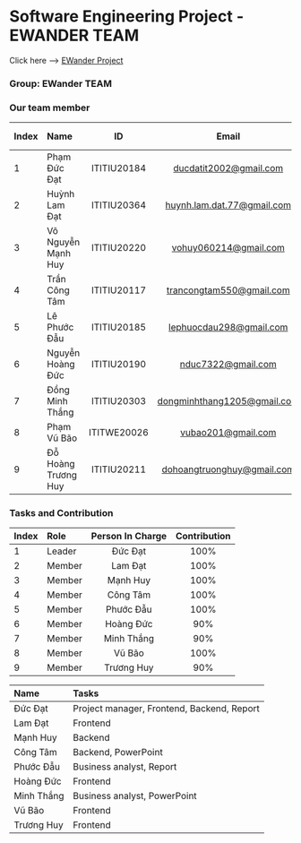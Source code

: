 
# Software Engineering Project - EWANDER TEAM
Click here --> <a href="" target="_blank">EWander Project</a>

### Group: EWander TEAM
### Our team member
| Index | Name                   |     ID      |              Email               | Github account             |
|:------|:-----------------------|:-----------:|:--------------------------------:|:---------------------------|
| 1     | Phạm Đức Đạt | ITITIU20184 | ducdatit2002@gmail.com | ducdatit2002 |
| 2     | Huỳnh Lam Đạt| ITITIU20364 | huynh.lam.dat.77@gmail.com | iGhost22 |
| 3     | Võ Nguyễn Mạnh Huy| ITITIU20220 | vohuy060214@gmail.com | VNMH146 |     
| 4     | Trần Công Tâm| ITITIU20117 | trancongtam550@gmail.com |  tctam86 |     
| 5     | Lê Phước Đẫu| ITITIU20185 | lephuocdau298@gmail.com | LucasLe298 |     
| 6     | Nguyễn Hoàng Đức| ITITIU20190 | nduc7322@gmail.com | Duck2230 |     
| 7     | Đồng Minh Thắng| ITITIU20303 | dongminhthang1205@gmail.com| ITITIU20303 |           
| 8     | Phạm Vũ Bão| ITITWE20026 | vubao201@gmail.com | osomeansbear |     
| 9     | Đỗ Hoàng Trương Huy| ITITIU20211 | dohoangtruonghuy@gmail.com | Zandarot |    

### Tasks and Contribution 
| Index | Role                                                         | Person In Charge | Contribution |
|:------|:-------------------------------------------------------------|:--------------:|:------------:|
| 1     | Leader     |   Đức Đạt   |          100%      |
| 2     | Member  |  Lam Đạt     |      100%          |
| 3     | Member  |  Mạnh Huy    |      100%          |
| 4     | Member  |  Công Tâm     |      100%          |
| 5     | Member |     Phước Đẫu     |          100%      |  
| 6     | Member  |  Hoàng Đức     |      90%          |
| 7     | Member  |  Minh Thắng    |      90%          |
| 8     | Member  |  Vũ Bão    |      100%          |
| 9     | Member  |  Trương Huy    |      90%          |


| Name | Tasks |
|:------|:-------------------------------------------------------------|
| Đức Đạt     | Project manager, Frontend, Backend, Report   |   
| Lam Đạt     |  Frontend  |   
| Mạnh Huy     |  Backend  |   
| Công Tâm     |  Backend, PowerPoint  |   
| Phước Đẫu     | Business analyst, Report   |   
| Hoàng Đức     |  Frontend  |   
| Minh Thắng     | Business analyst, PowerPoint   |   
| Vũ Bão     |  Frontend  |   
| Trương Huy     | Frontend   |   

